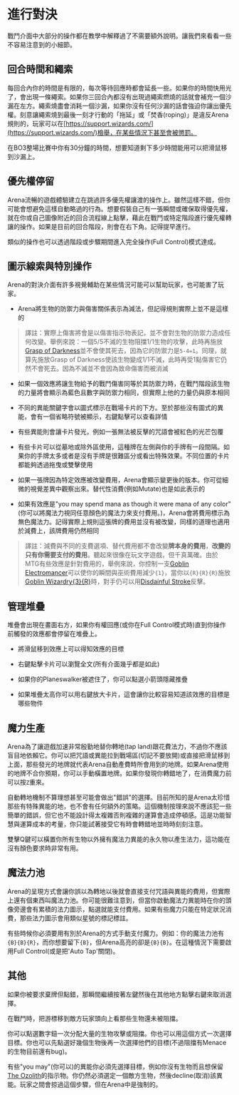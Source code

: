 # 進行對決

戰鬥介面中大部分的操作都在教學中解釋過了不需要額外說明。讓我們來看看一些不容易注意到的小細節。

## 回合時間和繩索

每回合內你的時間是有限的，每次等待回應時都會延長一些。如果你的時間快用光了，會出現一條繩索。如果你三回合內都沒有出現過繩索燃燒的話就會補充一個沙漏在左方。繩索燒盡會消耗一個沙漏，如果你沒有任何沙漏的話會強迫你讓出優先權。刻意讓繩索燒到最後一刻才行動的「拖延」或「焚香(roping)」是違反Arena規則的，玩家可以在[https://support.wizards.com/](https://support.wizards.com/)檢舉，在某些情況下甚至會被懲罰。

在BO3整場比賽中你有30分鐘的時間，想要知道剩下多少時間能用可以把滑鼠移到沙漏上。

## 優先權停留

Arena流暢的遊戲體驗建立在跳過許多優先權讓渡的操作上。雖然這樣不錯，但你可能會想避免這樣自動略過的行為。想要假裝自己有一張瞬間或確保取得優先權，就在你或自己圖像附近的回合流程線上點擊，藉此在戰鬥或特定階段進行優先權轉讓的操作。如果是目前的回合階段，則會在右下角。記得提早進行。

類似的操作也可以透過階段或步驟期間進入完全操作(Full Control)模式達成。

## 圖示線索與特別操作

Arena的對決介面有許多視覺輔助在某些情況可能可以幫助玩家，也可能害了玩家。

- Arena將生物的防禦力與傷害關係表示為減法，但記得規則實際上並不是這樣的

> 譯註：實際上傷害將會是以傷害指示物表記，並不會對生物的防禦力造成任何改變。舉例來說：一個5/5不滅的生物阻擋1/1生物的攻擊，此時再施放[Grasp of Darkness](https://scryfall.com/card/ogw/85/grasp-of-darkness)並不會使其死去，因為它的防禦力是`5-4=1`。同理，就算先施放Grasp of Darkness使該生物變成1/1不滅，此時再受1點傷害它仍然不會死去。因為不滅並不會因為致命傷害而被消滅

- 如果一個效應將讓生物給予的戰鬥傷害同等於其防禦力時，在戰鬥階段該生物的力量將會顯示為藍色且數字與防禦力相同，但實際上他的力量仍與原本相同

- 不同的異能關鍵字會以圖式標示在戰場卡片的下方。至於那些沒有圖式的異能，會有一個省略符號被顯示，右鍵點擊可以查看詳情

- 有些異能則會讓卡片發光，例如一張無法被反擊的咒語會被紅色的光芒包覆

- 有些卡片可以從墓地或除外區使用，這種牌在左側與你的手牌有一段間隔。如果你的手牌太多或者是沒有手牌是很難區分或看出特殊效果。不同位置的卡片都能夠透過拖曳或雙擊使用

- 如果一張牌因為特定效應被改變費用，Arena會顯示變更後的版本。你可從細微的視覺差異中觀察出來。替代性消費(例如Mutate)也是如此表示的

- 如果有效應是"you may spend mana as though it were mana of any color"(你可以將魔法力視同任意顏色的魔法力來支付費用。)，Arena會將費用標示為無色魔法力。記得實際上規則這張牌的費用並沒有被改變，同樣的道理也適用於減費上，該牌費用仍然相同

> 譯註：減費與不同的支費選項、替代費用都不會改變**牌本身的費用**，**改變的只有你需要支付的費用**。聽起來很像在玩文字遊戲，但千真萬確。由於MTG有些效應是針對費用的，舉例來說，你控制一支[Goblin Electromancer](https://scryfall.com/card/grn/174/goblin-electromancer)可以使你的瞬間與巫術費用減少`{1}`，當你以`{R}{R}{R}`施放[Goblin Wizardry{3}{R}](https://scryfall.com/card/m21/148/goblin-wizardry)時，對手仍可以用[Disdainful Stroke](https://scryfall.com/card/grn/37/disdainful-stroke)反擊。

## 管理堆疊

堆疊會出現在畫面右方，如果你有權回應(或你在Full Control模式時)直到你操作前觸發的效應都會停留在堆疊上。

- 將滑鼠移到效應上可以得知效應的目標

- 右鍵點擊卡片可以瀏覽全文(所有介面幾乎都是如此)

- 如果你的Planeswalker被遮住了，你可以點選小箭頭隱藏推疊

- 如果堆疊太高你可以用右鍵放大卡片，這會讓你比較容易知道該效應的目標是哪些物件

## 魔力生產

Arena為了讓遊戲加速非常殷勤地替你轉地(tap land)跟花費法力，不過你不應該盲目地依賴它。你可以把咒語或異能拉到戰場區(切記不要放開)或直接把滑鼠移到上面，那些發光的地牌就代表Arena自動產費時所會用到的地牌。如果Arena使用的地牌不合你預期，你可以手動橫置地牌。如果你發現你轉錯地了，在消費魔力前可以按`Z`重來。

自動轉地機制不算理想甚至可能會做出"錯誤"的選擇。目前所知的是Arena太珍惜那些有特殊異能的地，也不會有任何額外的策略。這個機制按理來說不應該犯一些簡單的錯誤，但它也不能設計得太複雜否則複雜的運算會造成停頓感。這是功能智慧與運算成本的考量，你只能試著接受它有時會轉錯地並時時刻刻注意。

雙擊Q鍵可以橫置你所有生物以外擁有魔法力異能的永久物以產生法力，這功能在沒有顏色要求時非常有用。

## 魔法力池

Arena的呈現方式會讓你誤以為轉地以後就會直接支付咒語與異能的費用，但實際上還有個東西叫魔法力池。你可能很難注意到，但當你啟動魔法力異能時在你的頭像旁邊會有累積的法力圖示，點選就能支付費用。如果有些魔力只能在特定狀況消費，那些法力圖示會用類似星號的標記標註。

有些時候你必須要用有別於Arena的方式手動支付魔力。例如：你的魔法力池有`{B}{B}{R}`，而你想要留下`{B}`，但Arena高亮的卻是`{B}{B}`。在這種情況下需要啟用Full Control(或是把'Auto Tap'關閉)。

## 其他

如果你被要求棄牌但點錯，那瞬間繼續按著左鍵然後在其他地方點擊右鍵來取消選擇。

在戰鬥時，把游標移到敵方玩家頭向上看那些生物還未被阻擋。

你可以點選數字鈕一次分配大量的生物攻擊或阻擋。你也可以用這個方式一次選擇目標。你也可以先點選好幾個生物後再一次選擇他們的目標(不過阻擋有Menace的生物目前還有bug)。

有些"you may"(你可以)的異能你必須先選擇目標，例如你沒有生物而且想保留[The Ozolith](https://scryfall.com/card/iko/237/the-ozolith)的指示物。你仍然必須選定一個敵方生物，然後decline(取消)該異能。玩家之間會掠過這個步驟，但在Arena中是強制的。
